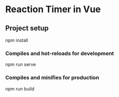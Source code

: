 # Reaction Timer in Vue

## Project setup

npm install

### Compiles and hot-reloads for development

npm run serve

### Compiles and minifies for production

npm run build